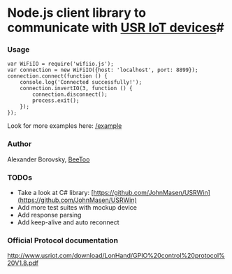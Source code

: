 # Node.js client library to communicate with [USR IoT devices](http://www.usriot.com)#



### Usage

```
var WiFiIO = require('wifiio.js');
var connection = new WiFiIO({host: 'localhost', port: 8899});
connection.connect(function () {
    console.log('Connected successfully!');
    connection.invertIO(3, function () {
        connection.disconnect();
        process.exit();
    });
});
```

Look for more examples here: [/example](/example)

### Author

Alexander Borovsky, [BeeToo](http://beetoo.me)

### TODOs

* Take a look at C# library: [https://github.com/JohnMasen/USRWin](https://github.com/JohnMasen/USRWin)
* Add more test suites with mockup device
* Add response parsing
* Add keep-alive and auto reconnect

### Official Protocol documentation
http://www.usriot.com/download/LonHand/GPIO%20control%20protocol%20V1.8.pdf